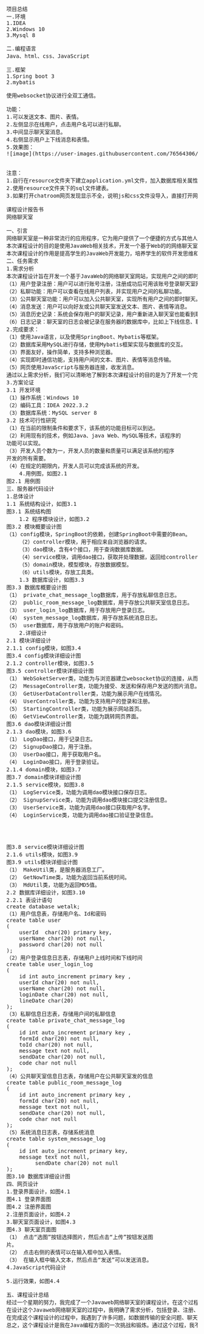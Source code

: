 <pre>
项目总结
一.环境
1.IDEA
2.Windows 10
3.Mysql 8

二.编程语言
Java、html、css、JavaScript

三.框架
1.Spring boot 3
2.mybatis

使用websocket协议进行全双工通信。

功能：
1.可以发送文本、图片、表情。
2.左侧显示在线用户，点击用户名可以进行私聊。
3.中间显示聊天室消息。
4.右侧显示用户上下线消息和表情。
5.效果图：
![image](https://user-images.githubusercontent.com/76564306/224483581-9d9f273b-b5ec-4a10-8df7-6168808ee39f.png)


注意：
1.自行在resource文件夹下建立application.yml文件，加入数据库相关属性，及端口等信息。
2.使用resource文件夹下的sql文件建表。
3.如果打开chatroom网页发现显示不全，说明js和css文件没导入，直接打开网页和运行服务器后再打开网页是不一样的引入路径。

课程设计报告书
网络聊天室 

一、引言
网络聊天室是一种非常流行的应用程序，它为用户提供了一个便捷的方式与其他人交流，分享信息和建立联系。随着互联网的发展和普及，越来越多的人开始使用网络聊天室，这使得网络聊天室的设计和开发变得尤为重要。
本次课程设计的目的是使用JavaWeb相关技术，开发一个基于Web的的网络聊天室，为用户提供一个良好的聊天体验和交流平台。该聊天室应具有简洁、友好的界面和强大的功能，包括用户注册、登录、私聊、群聊、在线状态等。同时，该聊天室还应该具有较高的可扩展性和可维护性，便于后期的升级和维护。
本次课程设计的作用是提高学生的JavaWeb开发能力，培养学生的软件开发思维和架构设计能力，同时让学生深入了解网络编程和实际项目开发的流程。通过本次课程设计，学生可以在实践中学习和掌握JavaWeb技术，提高自己的编码能力和项目管理能力，为将来的工作和学习打下坚实的基础。
二、任务需求
1.需求分析
本次课程设计旨在开发一个基于JavaWeb的网络聊天室网站，实现用户之间的即时聊天功能。在开发过程中，需要满足以下功能需求：
（1）用户登录注册：用户可以进行账号注册，注册成功后可用该账号登录聊天室网站，如果已有账号则可以直接登录聊天室网站。
（2）私聊功能：用户可以查看在线用户列表，并实现用户之间的私聊功能。
（3）公共聊天室功能：用户可以加入公共聊天室，实现所有用户之间的即时聊天。
（4）消息发送：用户可以向好友或公共聊天室发送文本、图片、表情等消息。
（5）消息历史记录：系统会保存用户的聊天记录，用户重新进入聊天室也能看到聊天记录。
（6）日志记录：聊天室的日志会被记录在服务器的数据库中，比如上下线信息、聊天信息等。
2.完成要求：
（1）使用Java语言，以及使用SpringBoot、Mybatis等框架。
（2）数据库采用MySQL进行存储，使用Mybatis框架实现与数据库的交互。
（3）界面友好，操作简单，支持多种浏览器。
（4）实现即时通信功能，支持用户间的文本、图片、表情等消息传输。
（5）网页使用JavaScript与服务器连接，收发消息。
通过以上需求分析，我们可以清晰地了解到本次课程设计的目的是为了开发一个完整的Javaweb网络聊天室，实现用户之间的即时聊天功能，并且要求程序具有较高的安全性和稳定性。
3.方案论证
3.1 开发环境
（1）操作系统：Windows 10
（2）编码工具：IDEA 2022.3.2
（3）数据库系统：MySQL server 8
3.2 技术可行性研究
（1）在当前的限制条件和要求下，该系统的功能目标可以到达。
（2）利用现有的技术，例如Java、java Web、MySQL等技术，该程序的
功能可以实现。
（3）开发人员个数为一，开发人员的数量和质量可以满足该系统的程序
开发的所有需要。
（4）在规定的期限内，开发人员可以完成该系统的开发。
	4.用例图，如图2.1
图2.1 用例图
三、服务器代码设计
1.总体设计
1.1 系统结构设计，如图3.1
图3.1 系统结构图
	1.2 程序模块设计，如图3.2
图3.2 模块概要设计图
（1）config模块，SpringBoot的依赖，创建SpringBoot中需要的Bean。
	（2）controller模块，用于相应来自浏览器的请求。
	（3）dao模块，含有4个接口，用于查询数据库数据。
	（4）service模块，调用dao接口，获取并处理数据，返回给controller模块使用。
	（5）domain模块，模型模块，存放数据模型。
	（6）utils模块，存放工具类。
	1.3 数据库设计，如图3.3
图3.3 数据库概要设计图
（1）	private_chat_message_log数据库，用于存放私聊信息日志。
（2）	public_room_message_log数据库，用于存放公共聊天室信息日志。
（3）	user_login_log数据库，用于存放用户登录日志。
（4）	system_message_log数据库，用于存放系统消息日志。
（5）	user数据库，用于存放用户的账户和密码。
	2.详细设计
2.1 模块详细设计
2.1.1 config模块，如图3.4
图3.4 config模块详细设计图
2.1.2 controller模块，如图3.5
图3.5 controller模块详细设计图
（1）	WebSoketServer类，功能为与浏览器建立websocket协议的连接，从而进行全双工通信。
（2）	MessageController类，功能为接受、发送和保存用户发送的图片消息。
（3）	GetUserDataController类，功能为展示用户在线情况。
（4）	UserController类，功能为支持用户的登录和注册。
（5）	StartingController类，功能为展示网站首页。
（6）	GetViewController类，功能为跳转网页界面。
图3.6 dao模块详细设计图
2.1.3 dao模块，如图3.6
（1）	LogDao接口，用于记录日志。
（2）	SignupDao接口，用于注册。
（3）	UserDao接口，用于获取用户名。
（4）	LoginDao接口，用于登录验证。
2.1.4 domain模块，如图3.7
图3.7 domain模块详细设计图
2.1.5 service模块，如图3.8
（1）	LogService类，功能为调用dao模块接口保存日志。
（2）	SignupService类，功能为调用dao模块接口提交注册信息。
（3）	UserService类，功能为调用dao接口获取用户名字。
（4）	LoginService类，功能为调用dao接口验证登录信息。




图3.8 service模块详细设计图
2.1.6 utils模块，如图3.9
图3.9 utils模块详细设计图
（1）	MakeUtil类，是服务器消息工厂。
（2）	GetNowTime类，功能为返回当前系统时间。
（3）	MdUtil类，功能为返回MD5值。
2.2 数据库详细设计，如图3.10
2.2.1 表设计语句
create database wetalk;
（1）用户信息表，存储用户名、Id和密码
create table user
(
    userId  char(20) primary key,
    userName char(20) not null,
    password char(20) not null
);
（2）用户登录信息日志表，存储用户上线时间和下线时间
create table user_login_log
(
    id int auto_increment primary key ,
    userId char(20) not null,
    userName char(20) not null,
    loginDate char(20) not null,
    lineDate char(20)
);
（3）私聊信息日志表，存储用户间的私聊信息
create table private_chat_message_log
(
    id int auto_increment primary key ,
    formId char(20) not null,
    toId char(20) not null,
    message text not null,
    sendDate char(20) not null,
    code char not null
);
（4）公共聊天室信息日志表，存储用户在公共聊天室发的信息
create table public_room_message_log
(
    id int auto_increment primary key ,
    formId char(20) not null,
    message text not null,
    sendDate char(20) not null,
    code char not null
);
（5）系统消息日志表，存储系统消息
create table system_message_log
(
    id int auto_increment primary key,
    message text not null,
   		 sendDate char(20) not null
);
图3.10 数据库详细设计图
四、网页设计
1.登录界面设计，如图4.1
图4.1 登录界面图
图4.2 注册界面图
2.注册页面设计，如图4.2
3.聊天室页面设计，如图4.3
图4.3 聊天室页面图
（1）	点击“选图”按钮选择图片，然后点击“上传”按钮发送图
片。
（2）	点击右侧的表情可以在输入框中加入表情。
（3）	在输入框中输入文本，然后点击“发送”可以发送消息。
4.JavaScript代码设计

5.运行效果，如图4.4

五、课程设计总结
经过一个星期的努力，我完成了一个Javaweb网络聊天室的课程设计。在这个过程中，我学习了许多关于Java编程语言、Javaweb开发以及网络通信的知识和技能，并且掌握了SpringBoot和Mybatis框架。通过本次课程设计，我深入了解了软件开发的流程和方法，提高了自己的编程能力和实践能力。
在设计这个Javaweb网络聊天室的过程中，我明确了需求分析，包括登录、注册、在线聊天、私信等功能，并按照设计要求实现了这些功能。同时，我还通过使用Ajax技术以及Websocket网络协议实现了实时消息的推送，这为聊天室的实时性提供了支持。另外，我还为聊天室设计了简洁的界面，不华丽但实用，这提高了用户的体验。
在完成这个课程设计的过程中，我遇到了许多问题，如数据传输的安全问题、聊天记录的存储问题等等。通过解决这些问题，我学习到了更多的知识和技能，并提高了自己的解决问题的能力。
总之，这个课程设计是我在Java编程方面的一次挑战和锻炼。通过这个过程，我不仅获得了知识和技能，而且还提高了自己的实践能力和创新能力。这个课程设计对我的职业生涯有着积极的影响，我也期待在未来的学习和工作中能够继续不断提高自己。
</pre>
